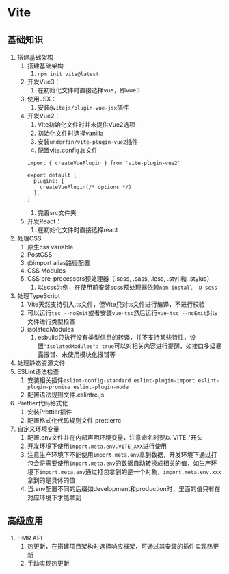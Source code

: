 # Vite

## 基础知识
1. 搭建基础架构
   1. 搭建基础架构
      1. `npm init vite@latest`
   2. 开发Vue3：
      1. 在初始化文件时直接选择vue，即vue3
   3. 使用JSX：
      1. 安装`@vitejs/plugin-vue-jsx`插件
   4. 开发Vue2：
      1. Vite初始化文件时并未提供Vue2选项
      2. 初始化文件时选择vanilla
      3. 安装`underfin/vite-plugin-vue2`插件
      4. 配置vite.config.js文件
      ```
      import { createVuePlugin } from 'vite-plugin-vue2'

      export default {
        plugins: [
          createVuePlugin(/* options */)
        ],
      }
      ```
      1. 完善src文件夹
   5. 开发React：
      1. 在初始化文件时直接选择react
2. 处理CSS
   1. 原生css variable
   2. PostCSS
   3. @import alias路径配置
   4. CSS Modules
   5. CSS pre-processors预处理器（.scss, .sass, .less, .styl 和 .stylus）
      1. 以scss为例，在使用前安装scss预处理器依赖`npm install -D scss`
3. 处理TypeScript
   1. Vite天然支持引入.ts文件，但Vite只对ts文件进行编译，不进行校验
   2. 可以运行`tsc --noEmit`或者安装`vue-tsc`然后运行`vue-tsc --noEmit`对ts文件进行类型检查
   3. isolatedModules
      1. esbuild只执行没有类型信息的转译，并不支持某些特性，设置`"isolatedModules": true`可以对相关内容进行提醒，如接口多级暴露报错、未使用模块化报错等
4. 处理静态资源文件
5. ESLint语法检查
   1. 安装相关插件`eslint-config-standard eslint-plugin-import eslint-plugin-promise eslint-plugin-node`
   2. 配置语法规则文件.eslintrc.js
6. Prettier代码格式化
   1. 安装Prettier插件
   2. 配置格式化代码规则文件.prettierrc
7. 自定义环境变量
   1. 配置.env文件并在内部声明环境变量，注意命名时要以'VITE_'开头
   2. 开发环境下使用`import.meta.env.VITE_XXX`进行使用
   3. 注意生产环境下不能使用`import.meta.env`拿到数据，开发环境下通过打包会将需要使用`import.meta.env`的数据自动转换成相关的值，如生产环境下`import.meta.env`通过打包拿到的是一个对象，`import.meta.env.xxx`拿到的是具体的值
   4. 当.env配置不同的后缀如development和production时，里面的值只有在对应环境下才能拿到

## 高级应用
1. HMR API
   1. 热更新，在搭建项目架构时选择响应框架，可通过其安装的插件实现热更新
   2. 手动实现热更新